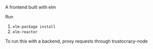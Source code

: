 A frontend built with elm

Run
1. `elm-package install`
2. `elm-reactor`

To run this with a backend, proxy requests through trustocracy-node
